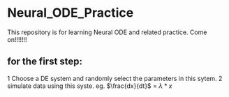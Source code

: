 # Neural_ODE_Practice
This repository is for learning Neural ODE and related practice. Come on!!!!!!!

## for the first step: 
1 Choose a DE system and randomly select the parameters in this sytem.
2 simulate data using this syste. eg. $`\frac{dx}{dt}`$ = $`\lambda * x`$
